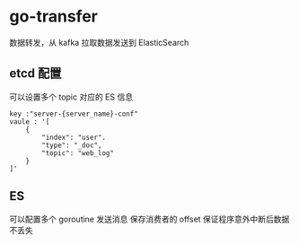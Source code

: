 # go-transfer
数据转发，从 kafka 拉取数据发送到 ElasticSearch

## etcd 配置
可以设置多个 topic 对应的 ES 信息
```
key :"server-{server_name}-conf"
vaule : '[
    {
        "index": "user".
        "type": "_doc",
        "topic": "web_log"
    }
]'

```

## ES
可以配置多个 goroutine 发送消息
保存消费者的 offset 保证程序意外中断后数据不丢失
